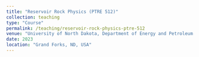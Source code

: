```yaml
---
title: "Reservoir Rock Physics (PTRE 512)"
collection: teaching
type: "Course"
permalink: /teaching/reservoir-rock-physics-ptre-512
venue: "University of North Dakota, Department of Energy and Petroleum Engineering"
date: 2023
location: "Grand Forks, ND, USA"
---
```


